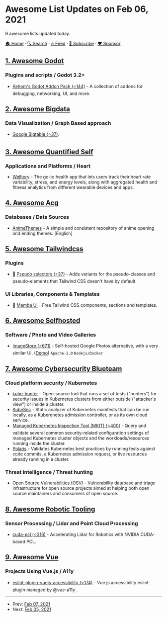 # Awesome List Updates on Feb 06, 2021

9 awesome lists updated today.

[🏠 Home](/README.md) · [🔍 Search](https://www.trackawesomelist.com/search/) · [🔥 Feed](https://www.trackawesomelist.com/rss.xml) · [📮 Subscribe](https://trackawesomelist.us17.list-manage.com/subscribe?u=d2f0117aa829c83a63ec63c2f&id=36a103854c) · [❤️  Sponsor](https://github.com/sponsors/theowenyoung)



## [1. Awesome Godot](/content/godotengine/awesome-godot/README.md)

### Plugins and scripts / Godot 3.2+

*   [Kehom's Godot Addon Pack (⭐144)](https://github.com/Kehom/GodotAddonPack) - A collection of addons for debugging, networking, UI, and more.

## [2. Awesome Bigdata](/content/newTendermint/awesome-bigdata/README.md)

### Data Visualization / Graph Based approach

*   [Google Bigtable (⭐37)](https://github.com/zrosenbauer/awesome-bigtable).

## [3. Awesome Quantified Self](/content/woop/awesome-quantified-self/README.md)

### Applications and Platforms / Heart

*   [Welltory](https://www.welltory.com/) - The go-to health app that lets users track their heart rate variability, stress, and energy levels, along with aggregated health and fitness analytics from different wearable devices and apps.

## [4. Awesome Acg](/content/soruly/awesome-acg/README.md)

### Databases / Data Sources

*   [AnimeThemes](https://animethemes.moe) - A simple and consistent repository of anime opening and ending themes. \[English]

## [5. Awesome Tailwindcss](/content/aniftyco/awesome-tailwindcss/README.md)

### Plugins

*   🧬 [Pseudo selectors (⭐37)](https://github.com/Microwawe/tailwindcss-pseudo-selectors) - Adds variants for the pseudo-classes and pseudo-elements that Tailwind CSS doesn't have by default.

### UI Libraries, Components & Templates

*   🧩 [Mamba UI](https://mambaui.com) - Free Tailwind CSS components, sections and templates.

## [6. Awesome Selfhosted](/content/awesome-selfhosted/awesome-selfhosted/README.md)

### Software / Photo and Video Galleries

*   [ImageStore (⭐671)](https://github.com/gregordr/ImageStore) - Self-hosted Google Photos alternative, with a very similar UI. ([Demo](https://gregordr.github.io/ImageStore/)) `Apache-2.0` `Nodejs/Docker`

## [7. Awesome Cybersecurity Blueteam](/content/fabacab/awesome-cybersecurity-blueteam/README.md)

### Cloud platform security / Kubernetes

*   [kube-hunter](https://kube-hunter.aquasec.com/) - Open-source tool that runs a set of tests ("hunters") for security issues in Kubernetes clusters from either outside ("attacker's view") or inside a cluster.
*   [KubeSec](https://kubesec.io/) - Static analyzer of Kubernetes manifests that can be run locally, as a Kuberenetes admission controller, or as its own cloud service.
*   [Managed Kubernetes Inspection Tool (MKIT) (⭐400)](https://github.com/darkbitio/mkit) - Query and validate several common security-related configuration settings of managed Kubernetes cluster objects and the workloads/resources running inside the cluster.
*   [Polaris](https://polaris.docs.fairwinds.com/) - Validates Kubernetes best practices by running tests against code commits, a Kubernetes admission request, or live resources already running in a cluster.

### Threat intelligence / Threat hunting

*   [Open Source Vulnerabilities (OSV)](https://osv.dev/) - Vulnerability database and triage infrastructure for open source projects aimed at helping both open source maintainers and consumers of open source.

## [8. Awesome Robotic Tooling](/content/protontypes/awesome-robotic-tooling/README.md)

### Sensor Processing / Lidar and Point Cloud Processing

*   [cuda-pcl (⭐316)](https://github.com/NVIDIA-AI-IOT/cuda-pcl) - Accelerating Lidar for Robotics with NVIDIA CUDA-based PCL.

## [9. Awesome Vue](/content/vuejs/awesome-vue/README.md)

### Projects Using Vue.js / A11y

*   [eslint-plugin-vuejs-accessibility (⭐174)](https://github.com/vue-a11y/eslint-plugin-vuejs-accessibility) - Vue.js accessibility eslint-plugin managed by @vue-a11y .

---

- Prev: [Feb 07, 2021](/content/2021/02/07/README.md)
- Next: [Feb 05, 2021](/content/2021/02/05/README.md)